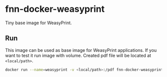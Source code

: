 # fnn-docker-weasyprint

Tiny base image for WeasyPrint.

## Run

This image can be used as base image for WeasyPrint applications. If you want to test it run image with volume. Created pdf file will be located at `<local/path>`.

```bash
docker run --name=weasyprint -v <local/path>:/pdf fnn-docker-weasyprint:51  weasyprint http://google.com ./pdf/weasyprint-google.pdf
```
